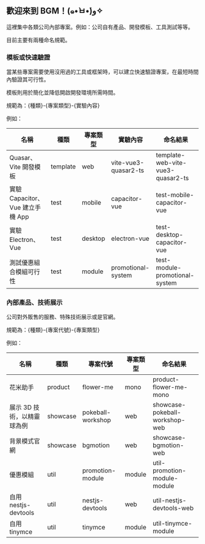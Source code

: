 ## 歡迎來到 BGM！(๑•̀ㅂ•́)و✧

這裡集中各類公司內部專案。例如：公司自有產品、開發模板、工具測試等等。

目前主要有兩種命名規範。

### 模板或快速驗證

當某些專案需要使用沒用過的工具或框架時，可以建立快速驗證專案，在最短時間內驗證其可行性。

模板則用於簡化並降低開啟開發環境所需時間。

規範為：{種類}-{專案類型}-{實驗內容}

例如：

| 名稱 | 種類 | 專案類型 | 實驗內容 | 命名結果 |
|-|-|-|-|-|
| Quasar、Vite 開發模板 | template | web | vite-vue3-quasar2-ts | template-web-vite-vue3-quasar2-ts |
| 實驗 Capacitor、Vue 建立手機 App | test | mobile | capacitor-vue | test-mobile-capacitor-vue |
| 實驗 Electron、Vue | test | desktop | electron-vue | test-desktop-capacitor-vue |
| 測試優惠組合模組可行性 | test | module | promotional-system | test-module-promotional-system |

### 內部產品、技術展示

公司對外販售的服務、特殊技術展示或是官網。

規範為：{種類}-{專案代號}-{專案類型}

例如：

| 名稱 | 種類 | 專案代號 | 專案類型 | 命名結果 |
|-|-|-|-|-|
| 花米助手 | product | flower-me | mono | product-flower-me-mono |
| 展示 3D 技術，以精靈球為例 | showcase  | pokeball-workshop | web | showcase-pokeball-workshop-web |
| 背景模式官網 | showcase  | bgmotion | web | showcase-bgmotion-web |
| 優惠模組 | util | promotion-module | module | util-promotion-module-module |
| 自用 nestjs-devtools | util  | nestjs-devtools | web | util-nestjs-devtools-web |
| 自用 tinymce | util  | tinymce | module | util-tinymce-module |

